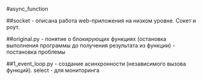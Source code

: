 #async_function 

##socket - описана работа web-приложения на низком уровне. Сокет и роут.

##original.py - понятие о блокирующих функциях (остановка выполнения программы до получения результата из функции) - постановка проблемы

##1_event_loop.py - создание асинхронности (независимого вызова функций). select - для мониторинга

